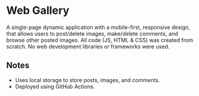 # Web Gallery

A single-page dynamic application with a mobile-first, responsive design, that allows users to post/delete images, make/delete comments, and browse other posted images. All code (JS, HTML & CSS) was created from scratch. No web development libraries or frameworks were used.

## Notes

* Uses local storage to store posts, images, and comments.
* Deployed using GitHub Actions.
